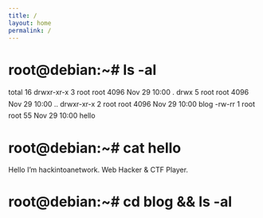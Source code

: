 ```yaml
---
title: /
layout: home
permalink: /
---
```


# root@debian:~# ls -al

total 16
drwxr-xr-x 3 root root 4096 Nov 29 10:00 .
drwx&#151;&#151;&#151;&#151;&#151;&#151; 5 root root 4096 Nov 29 10:00 ..
drwxr-xr-x 2 root root 4096 Nov 29 10:00 blog
-rw-r&#151;&#151;r&#151;&#151; 1 root root   55 Nov 29 10:00 hello

# root@debian:~# cat hello

Hello I’m hackintoanetwork.
Web Hacker & CTF Player.

# root@debian:~# cd blog && ls -al
